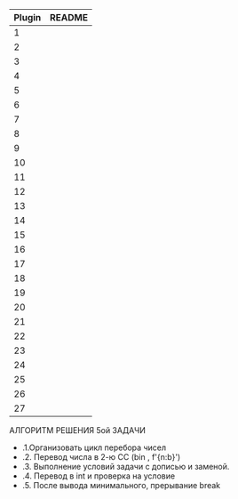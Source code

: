 | Plugin | README |
| - | - |
|  1  |  |
|  2  |  |
|  3  |  |
|  4  |  |
|  5  |  |
|  6  |  |
|  7  |  |
|  8  |  |
|  9  |  |
|  10  |  |
|  11  |  |
|  12  |  |
|  13  |  |
|  14  |  |
|  15  |  |
|  16  |  |
|  17  |  |
|  18  |  |
|  19  |  |
|  20  |  |
|  21  |  |
|  22  |  |
|  23  |  |
|  24  |  |
|  25  |  |
|  26  |  |
|  27  |  |




АЛГОРИТМ РЕШЕНИЯ 5ой ЗАДАЧИ
- .1.Организовать цикл перебора чисел
- .2. Перевод числа в 2-ю СС (bin , f'{n:b}')
- .3. Выполнение условий задачи с дописью и заменой.
- .4. Перевод в int и проверка на условие
- .5. После вывода минимального, прерывание break
